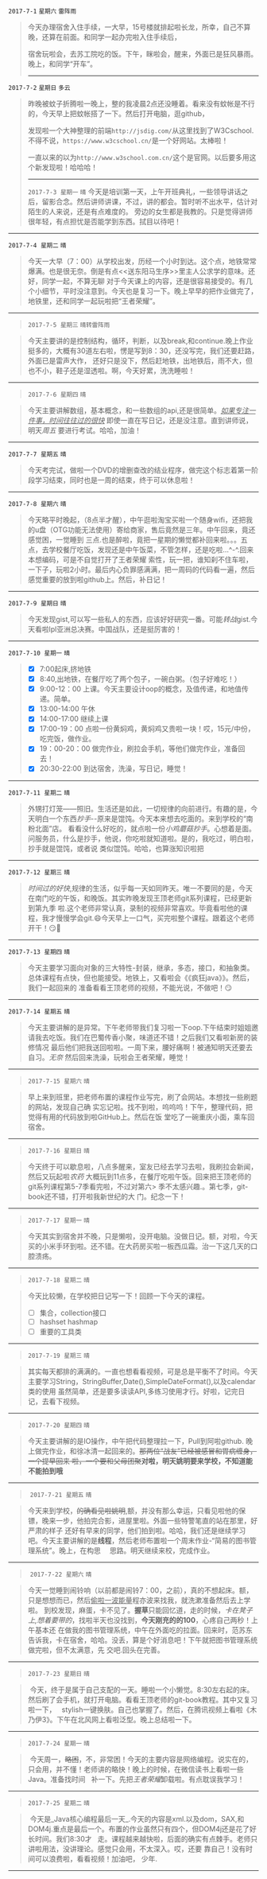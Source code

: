 `2017-7-1`	`星期六`		`雷阵雨`

> 今天办理宿舍入住手续，一大早，15号楼就排起啦长龙，所幸，自己不算晚，还算在前面。和同学一起办完啦入住手续后，
>
> 宿舍玩啦会，去苏工院吃的饭。下午，眯啦会，醒来，外面已是狂风暴雨。晚上，和同学“开车”。
>
> ---

`2017-7-2`	`星期日`		`多云`

> 昨晚被蚊子折腾啦一晚上，整的我凌晨2点还没睡着。看来没有蚊帐是不行的，今天早上把蚊帐搭了一下。然后打开电脑，逛github，
>
> 发现啦一个大神整理的前端`http://jsdig.com/`从这里找到了W3Cschool.不得不说，`https://www.w3cschool.cn/`是一个好网站。太棒啦！
>
> 一直以来的以为`http://www.w3school.com.cn/`这个是官网。以后要多用这个新发现啦！哈哈哈！
>
> ---
> `2017-7-3`  `星期一` `晴`
> 今天是培训第一天，上午开班典礼，一些领导讲话之后，留影合念。然后讲师讲课，不过，讲的都会。暂时听不出水平，估计对陌生的人来说，还是有点难度的。
> 旁边的女生都是我教的。只是觉得讲师很年轻，有点担忧是否能学到东西。拭目以待吧！
---
`2017-7-4`  `星期二` `晴`
>今天一大早（7：00）从学校出发，历经一个小时到达。这个点，地铁常常爆满。也是很无奈。倒是有点<<送东阳马生序>>里主人公求学的意味。还好，同学一起，不算无聊
>对于今天课上的内容，还是很容易接受的。有几个小细节，平时没注意到。今天也是复习一下。晚上早早的把作业做完了，地铁里，还和同学一起玩啦把“王者荣耀”。
---
>`2017-7-5`  `星期三` `晴转雷阵雨`

> 今天主要讲的是控制结构，循环，判断，以及break,和continue.晚上作业挺多的，大概有30道左右啦，愣是写到8：30，还没写完，我们还要赶路，外面已是雷声大作，
> 还好只是没下，然后赶地铁，出地铁后，雨不大，但也不小，鞋子还是湿透啦。啊，今天好累，洗洗睡啦！
---
>`2017-7-6`  `星期四` `晴`

>今天主要讲解数组，基本概念，和一些数组的api,还是很简单。<u>*如果专注一件事，时间往往过的很快*</u> 即使一直在写日记，还是没注意。直到讲师说，明天*周五*
>要进行考试。哈哈，加油！
---
`2017-7-7`  `星期五` `晴`
>今天考完试，做啦一个DVD的增删查改的结业程序，做完这个标志着第一阶段学习结束，同时也是一周的结束，终于可以休息啦！
---
`2017-7-8`  `星期六` `晴`
>今天略平时晚起，（8点半才醒），中午逛啦淘宝买啦一个随身wifi，还把我的u盘（OTG功能无法使用）寄给商家，售后竟然是三年。中午回来，竟还感觉困，一觉睡到
>三点.也是醉啦，竟把一星期的懒觉都补回来啦。。。五点，去学校餐厅吃饭，发现还是中午饭菜，不管怎样，还是吃啦…^-^.回来本想编码，可是不自觉打开了王者荣耀
>索性，玩一把，谁知刹不住车啦，一下子，玩啦2小时。最后内心负罪感满满，把一周码的代码看一遍，然后感觉重要的放到啦github上。然后，补日记！
---
`2017-7-9`  `星期日` `晴`
>今天发现gist,可以写一些私人的东西，应该好好研究一番。可能*转战*gist.今天看啦lpl亚洲总决赛。中国战队，还是挺厉害的！
---
`2017-7-10`  `星期一` `晴`
>- [x] 7:00起床,挤地铁
>- [x] 8:40,出地铁，在餐厅吃了两个包子，一碗白粥。（包子好难吃！）
>- [x] 9:00-12：00 上课。今天主要设计oop的概念，及值传递，和地值传递。简单。
>- [x] 13:00-14:00 午休
>- [x] 14:00-17:00 继续上课
>- [x] 17:00-19：00 点啦一份黄焖鸡，黄焖鸡又贵啦一块！哎，15元/中份，吃完饭，做作业。
>- [x] 19：00-20：00 做完作业，刷拉会手机，等他们做完作业，准备回去！
>- [x] 20:30-22:00 到达宿舍，洗澡，写日记，睡觉！
---
`2017-7-11`  `星期二` `晴`
>外甥打灯笼——照旧。生活还是如此，一切规律的向前进行。有趣的是，今天明白一个东西*抄手*--原来是馄饨。今天本来想去吃面的。来到学校的“南粉北面”店。
>看看没什么好吃的，就点啦一份*小鸡蘑菇抄手*。心想着是面。问服务员，什么是抄手，他说，你吃啦就知道啦。是的，我吃过，明白啦，抄手就是馄饨，或者说
>类似馄饨。哈哈，也算涨知识啦把
---
`2017-7-12`  `星期三` `晴`
> *时间过的好快*,规律的生活，似乎每一天如同昨天。唯一不要同的是，今天在南门吃的午饭，和晚饭。其实昨晚发现王顶老师git系列课程，已经更新到第九季
>  啦.这个老师非常认真，录制的视频非常喜欢。毕竟看啦他的课程，我才慢慢学会git.:smile:今天早上一口气，买完啦整个课程。跟着这个老师开干！:smirk::muscle:
---
`2017-7-13`  `星期四` `晴`
>今天主要学习面向对象的三大特性-封装，继承，多态，接口，和抽象类。总体课程有点快，但也能接受。地铁上，又看啦会《《疯狂java》》。然后，我们一起回来的
>准备看看王顶老师的视频，不能光说，不做吧！:smirk:
---
`2017-7-14`  `星期五` `晴`
> 今天主要讲解的是异常。下午老师带我们复习啦一下oop.下午结束时姐姐邀请我去吃饭。我们在巴蜀传香小聚，味道还不错！之后我们又看啦新房的装修情况
> 最后他们把我送回啦啦。一周下来，腰好痛啊！被通知明天还要去自习。*无奈* 然后回来洗澡，玩啦会王者荣耀，睡觉！
---
> `2017-7-15`  `星期六` `晴`

> 早上来到班里，把老师布置的课程作业写完，刷了会网站。本想找一些刷题的网站，发现自己确
> 实忘记啦。找不到啦，呜呜呜！下午，整理代码，把觉得有用的代码放到啦GitHub上。然后在饭
> 堂吃了一碗重庆小面，乘车回宿舍。
---
> `2017-7-16`  `星期日` `晴`

>  今天终于可以歇息啦，八点多醒来，室友已经去学习去啦，我刷拉会新闻，然后又玩起啦*农药*
>  大概玩到11点多，在餐厅吃啦午饭。回来把王顶老师的git系列课程第5-7季看完啦，不过对第六>  季不太感兴趣.。第七季，git-book还不错，打开啦我新世纪的大
>  门。纪念一下！
 ---
> `2017-7-17`  `星期一` `晴`

> 今天其实到宿舍并不晚，只是懒啦，没开电脑。没做日记。额，对啦，今天买的小米手环到啦。还不错。在大药房买啦一板西瓜霜。治一下这几天的口腔溃疡。
---
> `2017-7-18`  `星期二` `晴`

> 今天比较懒，在学校把日记写一下！回顾一下今天的课程。
> - [ ] 集合，collection接口
> - [ ] hashset hashmap
> - [ ] 重要的工具类
---
> `2017-7-19`  `星期三` `晴`

> 其实每天都排的满满的。一直也想看看视频，可是总是平衡不了时间。今天主要学习String，StringBuffer,Date(),SimpleDateFormat(),以及calendar类的使用
> 虽然简单，还是要多读读API,多练习使用才行。好啦，记完日记，去看下视频。
---
>  `2017-7-20`  `星期四` `晴`

>  今天主要讲解的是IO操作，中午把代码整理拉一下，Pull到阿啦github.
>  晚上做完作业，和徐冰清一起回来的。~~那两位“战友”已经被感冒和胃病缠身，一个提早回来
>  啦，一个要和父母团聚~~**对啦，明天姚明要来学校，不知道能不能拍到哦**
---
>  `2017-7-21`  `星期五` `晴`

> 今天来到学校，~~的确看见啦姚明~~,额，并没有那么幸运，只看见啦他的保镖，晚来一步，他拍完合影，进屋里啦。外面一些特警笔直的站在那里，好严肃的样子
> 还好有早来的同学，他们拍到啦。哈哈，我们还是继续学习吧。今天主要讲解的是**线程**，然后老师布置啦一个周末作业-“简易的图书管理系统”。晚上，在构思
>　思路。明天继续来校，完成作业。
---
>  `2017-7-22`  `星期六` `晴`

>  今天一觉睡到闹铃响（以前都是闹铃7：00，之前），真的不想起床。额，只是想想而已，然后<ins>偷啦一波能量</ins>程亦波来找我，就洗漱准备然后去上学啦。
>  到校发现，麻蛋，卡不见了。**握草**只能回忆道，走的时候，_卡在凳子上,想着要带的_，找啦半天也没找到，**今天刚充的的100**，心疼自己两秒！上午基本还
>  在做我的图书管理系统，中午在外面吃的拉面。回来时，范苏东告诉我，卡在宿舍，哈哈。没丢，算是个好消息吧！下午就把图书管理系统做完啦，但不太满意，先
>  交吧.回头在完善。
---
> `2017-7-23`  `星期日` `晴`

>  今天，终于是属于自己支配的一天。睡啦一个小懒觉。8:30左右起的床。然后刷了会手机，就打开电脑。看看王顶老师的git-book教程。其中又复习啦一下，
>   stylish一键换肤。自己也掌握了。然后，在腾讯视频上看啦《木乃伊3》。下午在北风网上看啦泛型。晚上总结啦一下。
---
> `2017-7-24`  `星期一` `晴`

>  今天周一，~~略困~~，不，非常困！今天的主要内容是网络编程。说实在的，只会用，并不懂！老师讲的略快！晚上的时候，在微信读书上看啦一些Java。准备找时间
>   补一下。先把*王者荣耀*卸载啦。有点耽误我学习！
---
> `2017-7-25`  `星期二` `晴`

>  今天是_Java核心编程最后一天_.今天的内容是xml.以及dom，SAX,和DOM4j.重点是最后一个。布置的作业虽然只有四个，但DOM4j还是花了好长时间。我们8:30才
>   走。课程越来越快啦，后面的确实有点棘手。老师只讲啦用法，没讲理论。感觉只会用，不太深入。哎，还要 靠自己！没有时间可以浪费啦，看看视频！加油吧，
>   少年.  
---

